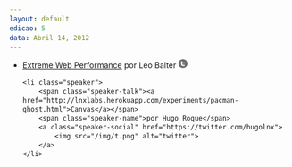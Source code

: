 ```yaml
---
layout: default
edicao: 5
data: Abril 14, 2012
---
```

<ul class="speakers">
     <li class="speaker">
        <span class="speaker-talk"><a href="http://www.slideshare.net/leobalter/extreme-web-performance">Extreme Web Performance</a></span>
        <span class="speaker-name">por Leo Balter</span>
        <a class="speaker-social" href="https://twitter.com/LeoBalter">
            <img src="/img/t.png" alt="twitter">
        </a>
    </li>

    <li class="speaker">
        <span class="speaker-talk"><a href="http://lnxlabs.herokuapp.com/experiments/pacman-ghost.html">Canvas</a></span>
        <span class="speaker-name">por Hugo Roque</span>
        <a class="speaker-social" href="https://twitter.com/hugolnx">
            <img src="/img/t.png" alt="twitter">
        </a>
    </li>
</ul>